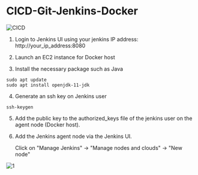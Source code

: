 # **CICD-Git-Jenkins-Docker**

![CICD](https://user-images.githubusercontent.com/60909862/166105137-66a46c43-46c4-46e8-a034-62f836d0f70d.jpg)


1. Login to Jenkins UI using your jenkins IP address: http://your_ip_address:8080

2. Launch an EC2 instance for Docker host

3. Install the necessary package such as Java
```
sudo apt update
sudo apt install openjdk-11-jdk
```

4. Generate an ssh key on Jenkins user
```
ssh-keygen
```

5. Add the public key to the authorized_keys file of the jenkins user on the agent node (Docker host).

6. Add the Jenkins agent node via the Jenkins UI.
   
   Click on "Manage Jenkins" -> "Manage nodes and clouds" -> "New node"
    
 ![1](https://user-images.githubusercontent.com/60909862/166107383-768aa52e-bfef-4168-8376-1e251d5d6012.png)
